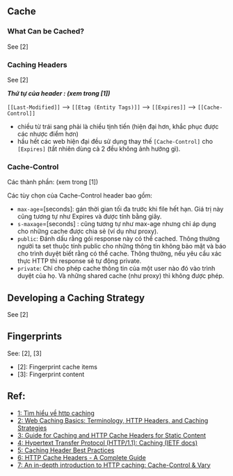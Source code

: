 
## Cache
### What Can be Cached?
See [2]

### Caching Headers
See [2]

***Thứ tự của header : (xem trong [1])***

`[[Last-Modified]]` --> `[[Etag (Entity Tags)]]` --> `[[Expires]]` --> `[[Cache-Control]]`

- chiều từ trái sang phải là chiều tịnh tiến (hiện đại hơn, khắc phục được các nhược điểm hơn)
- hầu hết các web hiện đại đều sử dụng thay thế `[Cache-Control]` cho `[Expires]` (tất nhiên dùng cả 2 đều không ảnh hưởng gì).


### Cache-Control
Các thành phần: (xem trong [1])

Các tùy chọn của Cache-Control header bao gồm:
- `max-age`=[seconds]: gán thời gian tối đa trước khi file hết hạn. Giá trị này cũng tương tự như Expires và được tính bằng giây.
- `s-maxage`=[seconds] : cũng tương tự như max-age nhưng chỉ áp dụng cho những cache được chia sẻ (ví dụ như proxy).
- `public`: Đánh dấu rằng gói response này có thể cached. Thông thường người ta set thuộc tính public cho những thông tin không bảo mật và báo cho trình duyệt biết rằng có thể cache. Thông thường, nếu yêu cầu xác thực HTTP thì response sẽ tự động private.
- `private`: Chỉ cho phép cache thông tin của một user nào đó vào trình duyệt của họ. Và những shared cache (như proxy) thì không được phép.

## Developing a Caching Strategy
See [2]

## Fingerprints
See: [2], [3]
- [2]: Fingerprint cache items
- [3]: Fingerprint content

## Ref:
- [1: Tìm hiểu về http caching](https://viblo.asia/p/tim-hieu-ve-http-caching-djeZ1BRJlWz)
- [2: Web Caching Basics: Terminology, HTTP Headers, and Caching Strategies](https://www.digitalocean.com/community/tutorials/web-caching-basics-terminology-http-headers-and-caching-strategies3)
- [3: Guide for Caching and HTTP Cache Headers for Static Content](https://imagekit.io/blog/ultimate-guide-to-http-caching-for-static-assets/)
- [4: Hypertext Transfer Protocol (HTTP/1.1): Caching (IETF docs)](https://httpwg.org/specs/rfc7234.html#header.expires)
- [5: Caching Header Best Practices](https://simonhearne.com/2022/caching-header-best-practices/)
- [6: HTTP Cache Headers - A Complete Guide](https://www.keycdn.com/blog/http-cache-headers)
- [7: An in-depth introduction to HTTP caching: Cache-Control & Vary](https://www.freecodecamp.org/news/an-in-depth-introduction-to-http-caching-cache-control-vary/)
